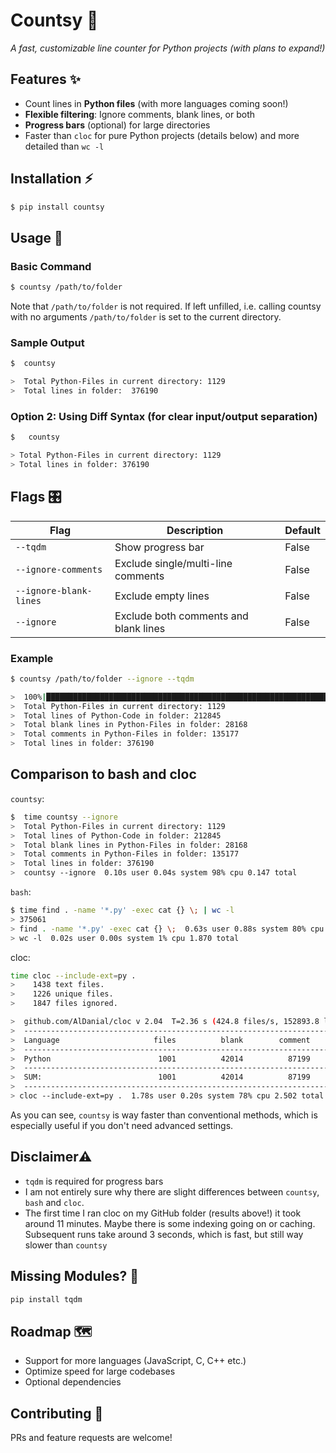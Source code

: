 # Countsy 📏

*A fast, customizable line counter for Python projects (with plans to expand!)*

## Features ✨

- Count lines in **Python files** (with more languages coming soon!)
- **Flexible filtering**: Ignore comments, blank lines, or both
- **Progress bars** (optional) for large directories
- Faster than `cloc` for pure Python projects (details below) and more detailed than `wc -l`

## Installation ⚡

```bash
$ pip install countsy
```

## Usage 🚀

### Basic Command

```bash
$ countsy /path/to/folder
```
Note that `/path/to/folder` is not required. If left unfilled, i.e. calling countsy with no arguments `/path/to/folder` is set to the current directory.

### Sample Output

```bash
$  countsy

>  Total Python-Files in current directory: 1129
>  Total lines in folder:  376190
```

### Option 2: Using Diff Syntax (for clear input/output separation)
```bash
$   countsy

> Total Python-Files in current directory: 1129
> Total lines in folder: 376190
```

## Flags 🎛️

| Flag | Description | Default |
|------|-------------|---------|
| `--tqdm` | Show progress bar | False |
| `--ignore-comments` | Exclude single/multi-line comments | False |
| `--ignore-blank-lines` | Exclude empty lines | False |
| `--ignore` | Exclude both comments and blank lines | False |

### Example

```bash
$ countsy /path/to/folder --ignore --tqdm

>  100%|██████████████████████████████████████████████████████████████████████████████████████████████████████████████████| 1129/1129 [00:00<00:00, 4505.66it/s]
>  Total Python-Files in current directory: 1129
>  Total lines of Python-Code in folder: 212845
>  Total blank lines in Python-Files in folder: 28168
>  Total comments in Python-Files in folder: 135177
>  Total lines in folder: 376190
```

## Comparison to bash and cloc

`countsy`:

```bash
$  time countsy --ignore
>  Total Python-Files in current directory: 1129
>  Total lines of Python-Code in folder: 212845
>  Total blank lines in Python-Files in folder: 28168
>  Total comments in Python-Files in folder: 135177
>  Total lines in folder: 376190
>  countsy --ignore  0.10s user 0.04s system 98% cpu 0.147 total
```


`bash`:
```bash
$ time find . -name '*.py' -exec cat {} \; | wc -l
> 375061
> find . -name '*.py' -exec cat {} \;  0.63s user 0.88s system 80% cpu 1.870 total
> wc -l  0.02s user 0.00s system 1% cpu 1.870 total
```

cloc:
```bash
time cloc --include-ext=py .
>    1438 text files.
>    1226 unique files.                                          
>    1847 files ignored.

>  github.com/AlDanial/cloc v 2.04  T=2.36 s (424.8 files/s, 152893.8 lines/s)
>  -------------------------------------------------------------------------------
>  Language                     files          blank        comment           code
>  -------------------------------------------------------------------------------
>  Python                        1001          42014          87199         231061
>  -------------------------------------------------------------------------------
>  SUM:                          1001          42014          87199         231061
>  -------------------------------------------------------------------------------
> cloc --include-ext=py .  1.78s user 0.20s system 78% cpu 2.502 total
```
As you can see, `countsy` is way faster than conventional methods, which is especially useful if you don't
need advanced settings.

## Disclaimer⚠️

- `tqdm` is required for progress bars
-  I am not entirely sure why there are slight differences between `countsy`, `bash` and `cloc`.
-  The first time I ran cloc on my GitHub folder (results above!) it took around 11 minutes. Maybe there
is some indexing going on or caching. Subsequent runs take around 3 seconds, which is fast, but still way slower than `countsy`

## Missing Modules? 🔧

```bash
pip install tqdm
```

## Roadmap 🗺️

- Support for more languages (JavaScript, C, C++ etc.)
- Optimize speed for large codebases
- Optional dependencies

## Contributing 🤝

PRs and feature requests are welcome!